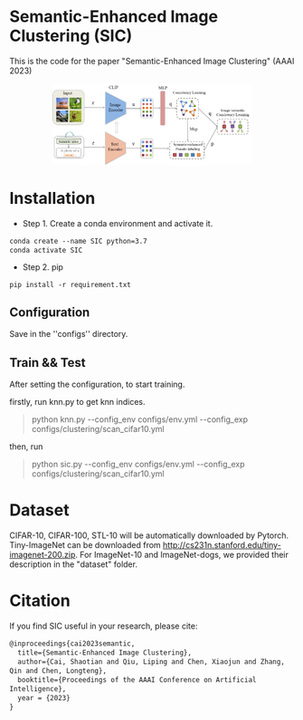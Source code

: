 # Semantic-Enhanced Image Clustering (SIC)

This is the code for the paper "Semantic-Enhanced Image Clustering" (AAAI 2023)

<div align=center><img src="figures/framework.png" width = "70%"/></div>

# Installation
- Step 1. Create a conda environment and activate it.
```shell
conda create --name SIC python=3.7
conda activate SIC
```
- Step 2. pip 
```shell
pip install -r requirement.txt
```

## Configuration

Save in the ''configs'' directory.

## Train && Test

After setting the configuration, to start training.

firstly, run knn.py to get knn indices.
> python knn.py --config_env  configs/env.yml --config_exp configs/clustering/scan_cifar10.yml

then, run 
> python sic.py --config_env  configs/env.yml --config_exp configs/clustering/scan_cifar10.yml


# Dataset

CIFAR-10, CIFAR-100, STL-10 will be automatically downloaded by Pytorch. Tiny-ImageNet can be downloaded from http://cs231n.stanford.edu/tiny-imagenet-200.zip. For ImageNet-10 and ImageNet-dogs, we provided their description in the "dataset" folder.

# Citation

If you find SIC useful in your research, please cite:
```
@inproceedings{cai2023semantic,
  title={Semantic-Enhanced Image Clustering},
  author={Cai, Shaotian and Qiu, Liping and Chen, Xiaojun and Zhang, Qin and Chen, Longteng},
  booktitle={Proceedings of the AAAI Conference on Artificial Intelligence},
  year = {2023}
}
```


